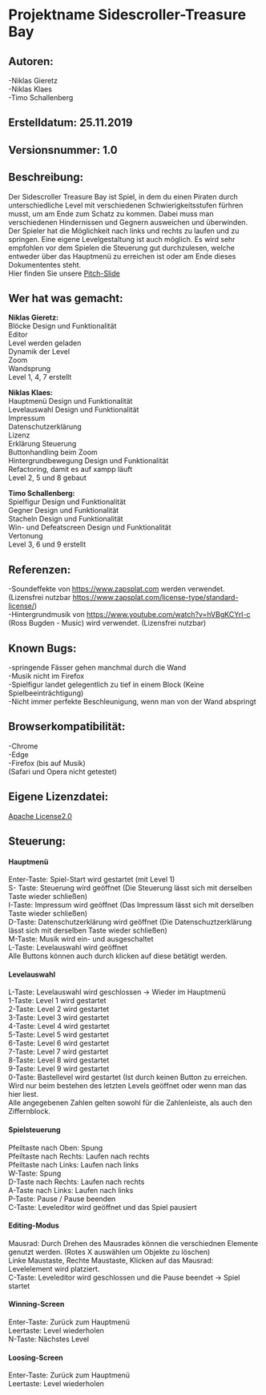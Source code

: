 # Projektname Sidescroller-Treasure Bay

## Autoren: <br>
-Niklas Gieretz<br>
-Niklas Klaes<br>
-Timo Schallenberg

## Erstelldatum: 25.11.2019<br>
## Versionsnummer: 1.0

## Beschreibung: <br>
Der Sidescroller Treasure Bay ist Spiel, in dem du einen Piraten durch unterschiedliche Level mit verschiedenen Schwierigkeitsstufen fürhren musst, um am Ende zum Schatz zu kommen. Dabei muss man verschiedenen Hindernissen und Gegnern ausweichen und überwinden. Der Spieler hat die Möglichkeit nach links und rechts zu laufen und zu springen. Eine eigene Levelgestaltung ist auch möglich. Es wird sehr empfohlen vor dem Spielen die Steuerung gut durchzulesen, welche entweder über das Hauptmenü zu erreichen ist oder am Ende dieses Dokumententes steht. <br>
Hier finden Sie unsere [Pitch-Slide](./Pitch-Slide.pptx)

## Wer hat was gemacht: <br>
<strong>Niklas Gieretz:</strong> <br>
Blöcke  Design und Funktionalität <br>
Editor <br>
Level werden geladen <br>
Dynamik der Level <br>
Zoom <br>
Wandsprung <br>
Level 1, 4, 7 erstellt <br>

<strong>Niklas Klaes:</strong><br>
Hauptmenü Design und Funktionalität <br>
Levelauswahl Design und Funktionalität <br>
Impressum <br>
Datenschutzerklärung <br>
Lizenz <br>
Erklärung Steuerung <br>
Buttonhandling beim Zoom <br>
Hintergrundbewegung Design und Funktionalität <br>
Refactoring, damit es auf xampp läuft <br>
Level 2, 5 und 8 gebaut <br>

<strong>Timo Schallenberg:</strong><br>
Spielfigur Design und Funktionalität <br>
Gegner Design und Funktionalität <br>
Stacheln Design und Funktionalität <br>
Win- und Defeatscreen Design und Funktionalität <br>
Vertonung <br>
Level 3, 6 und 9 erstellt <br>

## Referenzen:<br>
-Soundeffekte von  https://www.zapsplat.com werden verwendet. (Lizensfrei nutzbar https://www.zapsplat.com/license-type/standard-license/)<br>
-Hintergrundmusik von https://www.youtube.com/watch?v=hVBgKCYrI-c (Ross Bugden - Music) wird verwendet. (Lizensfrei nutzbar)

## Known Bugs: <br>
-springende Fässer gehen manchmal durch die Wand <br>
-Musik nicht im Firefox<br>
-Spielfigur landet gelegentlich zu tief in einem Block (Keine Spielbeeinträchtigung) <br>
-Nicht immer perfekte Beschleunigung, wenn man von der Wand abspringt

## Browserkompatibilität: <br>
-Chrome <br>
-Edge <br>
-Firefox (bis auf Musik) <br>
(Safari und Opera nicht getestet)

## Eigene Lizenzdatei:<br>
[Apache License2.0](./LICENSE)

## Steuerung: <br>
#### Hauptmenü <br>
Enter-Taste: Spiel-Start wird gestartet (mit Level 1) <br>
S- Taste: Steuerung wird geöffnet (Die Steuerung lässt sich mit derselben Taste wieder schließen) <br>
I-Taste: Impressum wird geöffnet (Das Impressum lässt sich mit derselben Taste wieder schließen) <br>
D-Taste: Datenschutzerklärung wird geöffnet (Die Datenschuztzerklärung lässt sich mit derselben Taste wieder schließen) <br>
M-Taste: Musik wird ein- und ausgeschaltet <br>
L-Taste: Levelauswahl wird geöffnet <br>
Alle Buttons können auch durch klicken auf diese betätigt werden.

#### Levelauswahl <br>
L-Taste: Levelauswahl wird geschlossen -> Wieder im Hauptmenü <br>
1-Taste: Level 1 wird gestartet <br>
2-Taste: Level 2 wird gestartet <br>
3-Taste: Level 3 wird gestartet <br>
4-Taste: Level 4 wird gestartet <br>
5-Taste: Level 5 wird gestartet <br>
6-Taste: Level 6 wird gestartet <br>
7-Taste: Level 7 wird gestartet <br>
8-Taste: Level 8 wird gestartet <br>
9-Taste: Level 9 wird gestartet <br>
0-Taste: Bastellevel wird gestartet (Ist durch keinen Button zu erreichen. Wird nur beim bestehen des letzten Levels geöffnet oder wenn man das hier liest. <br>
Alle angegebenen Zahlen gelten sowohl für die Zahlenleiste, als auch den Ziffernblock.

#### Spielsteuerung <br>
Pfeiltaste nach Oben: Spung <br>
Pfeiltaste nach Rechts: Laufen nach rechts <br>
Pfeiltaste nach Links: Laufen nach links <br>
W-Taste: Spung <br>
D-Taste nach Rechts: Laufen nach rechts <br>
A-Taste nach Links: Laufen nach links <br>
P-Taste: Pause / Pause beenden <br>
C-Taste: Leveleditor wird geöffnet und das Spiel pausiert

#### Editing-Modus <br>
Mausrad: Durch Drehen des Mausrades können die verschiednen Elemente genutzt werden. (Rotes X auswählen um Objekte zu löschen) <br>
Linke Maustaste, Rechte Maustaste, Klicken auf das Mausrad: <br>
Levelelement wird platziert. <br>
C-Taste: Leveleditor wird geschlossen und die Pause beendet -> Spiel startet

#### Winning-Screen <br>
Enter-Taste: Zurück zum Hauptmenü <br>
Leertaste: Level wiederholen <br>
N-Taste: Nächstes Level

#### Loosing-Screen <br>
Enter-Taste: Zurück zum Hauptmenü <br>
Leertaste: Level wiederholen
